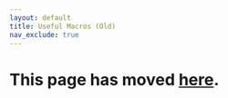 ```yaml
---
layout: default
title: Useful Macros (Old)
nav_exclude: true
---
```


# This page has moved [here](../articles/useful_macros.md).